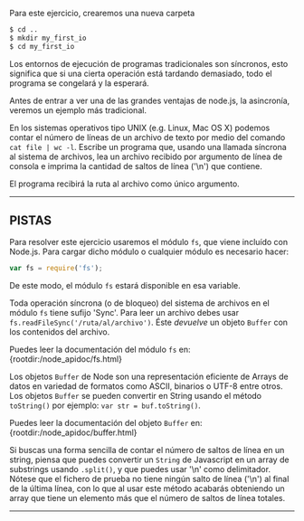 Para este ejercicio, crearemos una nueva carpeta

```sh
$ cd ..
$ mkdir my_first_io
$ cd my_first_io
```

Los entornos de ejecución de programas tradicionales son síncronos, esto significa que si una cierta operación está tardando demasiado, todo el programa se congelará y la esperará.

Antes de entrar a ver una de las grandes ventajas de node.js, la asincronía, veremos un ejemplo más tradicional.

En los sistemas operativos tipo UNIX (e.g. Linux, Mac OS X) podemos contar el número de líneas de un archivo de texto por medio del comando `cat file | wc -l`. Escribe un programa que, usando una llamada síncrona al sistema de archivos, lea un archivo recibido por argumento de línea de consola e imprima la cantidad de saltos de línea ('\n') que contiene.

El programa recibirá la ruta al archivo como único argumento.

----------------------------------------------------------------------
## PISTAS

Para resolver este ejercicio usaremos el módulo `fs`, que viene incluído con Node.js. Para cargar dicho módulo o cualquier módulo es necesario hacer:

```js
var fs = require('fs');
```

De este modo, el módulo `fs` estará disponible en esa variable.

Toda operación síncrona (o de bloqueo) del sistema de archivos en el módulo `fs` tiene sufijo 'Sync'. Para leer un archivo debes usar `fs.readFileSync('/ruta/al/archivo')`. Éste *devuelve* un objeto `Buffer` con los contenidos del archivo.

Puedes leer la documentación del módulo `fs` en:
  {rootdir:/node_apidoc/fs.html}

Los objetos `Buffer` de Node son una representación eficiente de Arrays de datos en variedad de formatos como ASCII, binarios o UTF-8 entre otros. Los objetos `Buffer` se pueden convertir en String usando el método `toString()` por ejemplo: `var str = buf.toString()`.

Puedes leer la documentación del objeto `Buffer` en:
  {rootdir:/node_apidoc/buffer.html}

Si buscas una forma sencilla de contar el número de saltos de línea en un string, piensa que puedes convertir un `String` de Javascript en un array de substrings usando `.split()`, y que puedes usar '\n' como delimitador. Nótese que el fichero de prueba no tiene ningún salto de línea ('\n') al final de la última línea, con lo que al usar este método acabarás obteniendo un array que tiene un elemento más que el número de saltos de línea totales.

----------------------------------------------------------------------
